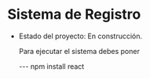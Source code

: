 <h1> Sistema de Registro</h1>

- Estado del proyecto: En construcción.

  Para ejecutar el sistema debes poner

  --- npm install react
